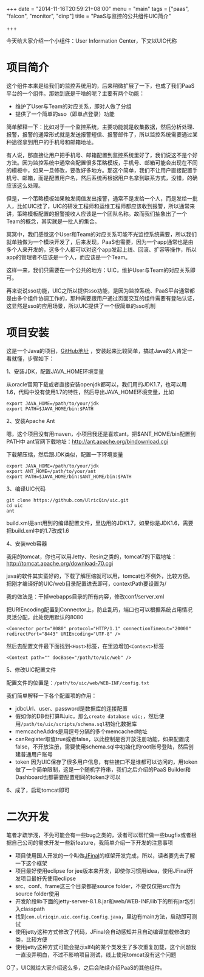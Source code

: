 +++
date = "2014-11-16T20:59:21+08:00"
menu = "main"
tags = ["paas", "falcon", "monitor", "dinp"]
title = "PaaS与监控的公共组件UIC简介"

+++

今天给大家介绍一个小组件：User Information Center，下文以UIC代称

# 项目简介

这个组件本来是给我们的监控系统用的，后来稍微扩展了一下，也成了我们PaaS平台的一个组件。那她到底是干啥的呢？主要有两个功能：

- 维护了User与Team的对应关系，即对人做了分组
- 提供了一个简单的sso（即单点登录）功能

简单解释一下：比如对于一个监控系统，主要功能就是收集数据，然后分析处理、报警，报警的通常形式就是发送报警短信、报警邮件了，所以监控系统需要通过某种途径拿到用户的手机号和邮箱地址。

有人说，那直接让用户把手机号、邮箱配置到监控系统里好了，我们说这不是个好方法。因为监控系统中通常会配置很多策略模板，手机号、邮箱可能会出现在不同的模板中，如果一旦修改，要改好多地方。那这个简单，我们不让用户直接配置手机号、邮箱，而是配置用户名，然后系统再根据用户名拿到联系方式，没错，的确应该这么处理。

但是，一个策略模板如果触发阈值发出报警，通常不是发给一个人，而是发给一批人，比如UIC挂了，UIC的研发工程师和运维工程师都应该收到报警，所以通常来讲，策略模板配置的报警接收人应该是一个团队名称。故而我们抽象出了一个Team的概念，其实就是一批人的集合。

冥冥中，我们感觉这个User和Team的对应关系可能不光监控系统需要，所以我们就单独做为一个模块开发了，后来发现，PaaS也需要，因为一个app通常也是由多个人来开发的，这多个人都可以对这个app发起上线、回滚、扩容等操作，所以app的管理者不应该是一个人，而应该是一个Team。

这样一来，我们只需要在一个公共的地方：UIC，维护User与Team的对应关系即可。

再来说说sso功能，UIC之所以提供sso功能，是因为监控系统、PaaS平台通常都是由多个组件协调工作的，那种需要跟用户通过页面交互的组件需要有登陆认证，这显然是sso的应用场景，所以UIC提供了一个很简单的sso机制

# 项目安装

这是一个Java的项目，[GitHub地址](https://github.com/UlricQin/uic) ，安装起来比较简单，搞过Java的人肯定一看就懂，步骤如下：

1、安装JDK，配置JAVA_HOME环境变量

从oracle官网下载或者直接安装openjdk都可以，我们用的JDK1.7，也可以用1.6，代码中没有使用1.7的特性，然后导出JAVA_HOME环境变量，比如

	export JAVA_HOME=/path/to/your/jdk
	export PATH=$JAVA_HOME/bin:$PATH

2、安装Apache Ant

嗯，这个项目没有用maven，小项目我还是喜欢ant，把$ANT_HOME/bin配置到PATH中
ant官网下载地址：http://ant.apache.org/bindownload.cgi

下载解压缩，然后跟JDK类似，配置一下环境变量

	export JAVA_HOME=/path/to/your/jdk
	export ANT_HOME=/path/to/your/ant
	export PATH=$JAVA_HOME/bin:$ANT_HOME/bin:$PATH

3、编译UIC代码

	git clone https://github.com/UlricQin/uic.git
	cd uic
	ant

build.xml是ant用到的编译配置文件，里边用的JDK1.7，如果你是JDK1.6，需要把build.xml中的1.7改成1.6

4、安装web容器

我用的tomcat，你也可以用Jetty、Resin之类的，tomcat7的下载地址：http://tomcat.apache.org/download-70.cgi

java的软件其实蛮好的，下载了解压缩就可以用，tomcat也不例外，比较方便。把刚才编译好的UIC/web目录配置进去即可，contextPath要设置为/

我的做法是：干掉webapps目录的所有内容，修改conf/server.xml

把URIEncoding配置到Connector上，防止乱码，端口也可以根据系统占用情况灵活分配，此处使用默认的8080

    <Connector port="8080" protocol="HTTP/1.1" connectionTimeout="20000" redirectPort="8443" URIEncoding="UTF-8" />

然后去配置文件最下面找到`<Host>`标签，在里边增加`<Context>`标签

	<Context path="" docBase="/path/to/uic/web" />

5、修改UIC配置文件

配置文件的位置是：`/path/to/uic/web/WEB-INF/config.txt`

我们简单解释一下各个配置项的作用：

- jdbcUrl、user、password是数据库的连接配置
- 假如你的DB也打算叫uic，那么`create database uic;`，然后使用`/path/to/uic/scripts/schema.sql`初始化数据库
- memcacheAddrs是用逗号分隔的多个memcached地址
- canRegister取值true或者false，以此控制是否开放注册功能，如果配置成false，不开放注册，需要使用schema.sql中初始化的root账号登陆，然后创建普通用户账号
- token 因为UIC保存了很多用户信息，有些接口不是谁都可以访问的，用token做了一个简单限制，这是一个随机字符串，我们之后介绍的PaaS Builder和Dashboard也都需要配置相同的token才可以

6、成了，启动tomcat即可

# 二次开发

笔者才疏学浅，不免可能会有一些bug之类的，读者可以帮忙做一些bugfix或者根据自己公司的需求开发一些新feature，我简单介绍一下开发的注意事项

- 项目使用国人开发的一个叫做[JFinal](http://www.jfinal.com/)的框架开发完成，所以，读者要先去了解一下这个框架
- 项目最好使用eclipse for jee版本来开发，即使你习惯用idea，使用JFinal开发项目最好先使用eclipse
- src、conf、frame这三个目录都是source folder，不要仅仅把src作为source folder使用
- 开发阶段lib下面的jetty-server-8.1.8.jar和web/WEB-INF/lib下的所有jar包引入classpath
- 找到`com.ulricqin.uic.config.Config.java`，里边有main方法，启动即可测试
- 使用jetty这种方式修改了代码，JFinal会自动感知并且自动编译加载修改的类，比较方便
- 使用jetty这种方式可能会提示slf4j的某个类发生了多次重复加载，这个问题我一直没弄明白，不过不影响项目测试，线上使用tomcat没有这个问题

O了，UIC就给大家介绍这么多，之后会陆续介绍PaaS的其他组件。

